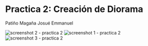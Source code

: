 # Practica 2: Creación de Diorama
Patiño Magaña Josué Emmanuel

![screenshot 2 - practica 2](https://github.com/JosuePatino/Simulacion-por-computadora---Josue-Patino/assets/144542355/c7d2e91e-7396-49aa-8853-5975203f1e96)
![screenshot 1 - practica 2](https://github.com/JosuePatino/Simulacion-por-computadora---Josue-Patino/assets/144542355/280cb4d5-1f3c-4a92-95ef-69b365a8bdb1)
![screenshot 3 - practica 2](https://github.com/JosuePatino/Simulacion-por-computadora---Josue-Patino/assets/144542355/03173da7-d4fe-4272-bfeb-07fe2273b97f)
